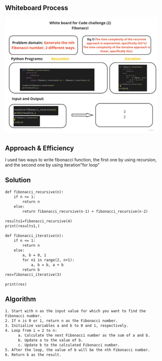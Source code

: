 ## Whiteboard Process
![fibonacci](./Untitled%20(9).jpg)
## Approach & Efficiency
I used two ways to write fibonacci function, the first one by using recursion, and the second one by using iteration"for loop"
## Solution
```
def fibonacci_recursive(n):
    if n <= 1:
        return n
    else:
        return fibonacci_recursive(n-1) + fibonacci_recursive(n-2)

results1=fibonacci_recursive(4) 
print(results1,)   

def fibonacci_iterative(n):
    if n <= 1:
        return n
    else:
        a, b = 0, 1
        for n1 in range(2, n+1):
            a, b = b, a + b
        return b
res=fibonacci_iterative(3)

print(res)
```
## Algorithm
```
1. Start with n as the input value for which you want to find the Fibonacci number.
2. If n is 0 or 1, return n as the Fibonacci number.
3. Initialize variables a and b to 0 and 1, respectively.
4. Loop from i = 2 to n:
      a. Calculate the next Fibonacci number as the sum of a and b.
      b. Update a to the value of b.
      c. Update b to the calculated Fibonacci number.
5. After the loop, the value of b will be the nth Fibonacci number.
6. Return b as the result.
```